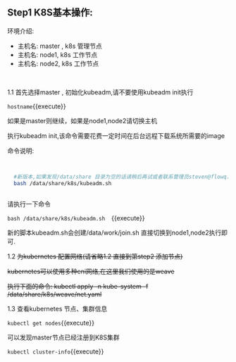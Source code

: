 ## Step1 K8S基本操作:

环境介绍:

* 主机名: master , k8s 管理节点
* 主机名: node1, k8s 工作节点
* 主机名: node2, k8s 工作节点

​    

1.1 首先选择master  , 初始化kubeadm,请不要使用kubeadm init执行

`hostname`{{execute}}

如果是master则继续，如果是node1,node2请切换主机

执行kubeadm init,该命令需要花费一定时间在后台远程下载系统所需要的image 

命令说明:

 ```bash

   
   #新版本,如果发现/data/share 目录为空的话请稍后再试或者联系管理员steven@flowq.io)
   bash /data/share/k8s/kubeadm.sh  
   
 ```

请执行一下命令

`bash /data/share/k8s/kubeadm.sh  `{{execute}}


新的脚本kubeadm.sh会创建/data/work/join.sh 直接切换到node1,node2执行即可.



1.2 ~~为kubernetes 配置网络(请省略1.2 直接到第step2 添加节点)~~

~~kubernetes可以使用多种cni网络,在这里我们使用的是weave~~

~~执行下面的命令: kubectl apply -n kube-system -f /data/share/k8s/weave/net.yaml~~



1.3 查看kubernetes 节点、集群信息

`kubectl get nodes`{{execute}} 

可以发现master节点已经注册到K8S集群

`kubectl cluster-info`{{execute}}

